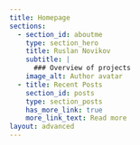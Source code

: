 ```yaml
---
title: Homepage
sections:
  - section_id: aboutme
    type: section_hero
    title: Ruslan Novikov
    subtitle: |
      ### Overview of projects
    image_alt: Author avatar
  - title: Recent Posts
    section_id: posts
    type: section_posts
    has_more_link: true
    more_link_text: Read more
layout: advanced
---
```


